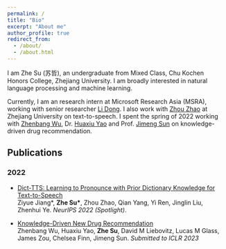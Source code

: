 ```yaml
---
permalink: /
title: "Bio"
excerpt: "About me"
author_profile: true
redirect_from: 
  - /about/
  - /about.html
---
```


I am Zhe Su (苏哲), an undergraduate from Mixed Class, Chu Kochen Honors College, Zhejiang University. I am broadly interested in natural language processing and machine learning.

Currently, I am an research intern at Microsoft Research Asia (MSRA), working with senior researcher [Li Dong](http://dong.li/). I also work with [Zhou Zhao](https://person.zju.edu.cn/zhaozhou) at Zhejiang University on text-to-speech. I spent the spring of 2022 working with [Zhenbang Wu](https://zzachw.github.io/), Dr. [Huaxiu Yao](https://huaxiuyao.mystrikingly.com/) and Prof. [Jimeng Sun](https://cs.illinois.edu/about/people/faculty/jimeng) on knowledge-driven drug recommendation. 


## Publications

### 2022
+ [Dict-TTS: Learning to Pronounce with Prior Dictionary Knowledge for Text-to-Speech](https://arxiv.org/abs/2206.02147) <br/>
Ziyue Jiang\*, **Zhe Su\***, Zhou Zhao, Qian Yang, Yi Ren, Jinglin Liu, Zhenhui Ye. *NeurIPS 2022 (Spotlight)*.

+ [Knowledge-Driven New Drug Recommendation](https://arxiv.org/abs/2210.05572) <br/> 
Zhenbang Wu, Huaxiu Yao, **Zhe Su**, David M Liebovitz, Lucas M Glass, James Zou, Chelsea Finn, Jimeng Sun. *Submitted to ICLR 2023*